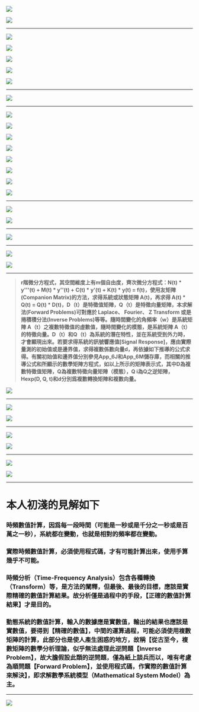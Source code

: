 <!--     範例 App_49 儲存庫      -->

<!--   
# \[{  \color{Fuchsia}精\;銳\; \color{Purple}矩\;陣\;  \color{Red}計\;算\; \color{Green} 求\;解\;器  }\] 
-->  
![](Images/11-10-01.png)

<!--         
#### \[{  \color{Fuchsia} 【 \color{Green}  Sharp \; Matrix \; Solver \;  \color{Brown} \iff  \;  \color{Red} S\;M\;S】 }\]  
-->  
![](Images/11-10-02.png)  

---

<!--    
## \[{ \color{Fuchsia} Time-Frequency-Signal \;(Response) \quad Solution  }\] 
-->
![](Images/11-30-01.png)  

<!--   #### \[{  \color{Lavender} using }\]  -->  
![](Images/11-30-07.png)  

<!--   
## \[  \color{Red} Precisely \; Numerical \; Value \; Computations  \]  
-->  
![](Images/11-30-02.png) 

<!--   #### \[{ \color{Lavender}  with }\]  -->  
![](Images/11-30-08.png)

<!--   
## \[{ \color{Green} Real \; \color{Red} And \; \color{magenta} Complex \quad \; \color{Brown} Matrix \;\; Transform  }\] 
-->
![](Images/11-30-03.png)  

---
<!--     
# \[{\color{Brown}時\quad頻\quad\color{Cyan}數\quad值\quad\color{Brown}計\quad算}\]

#### \[{ \color{Purple}Precisely \quad \color{Fuchsia}Time-Frequency \quad \color{Purple}Numerical \quad Computations}\]
-->
![](Images/24-10-15-1.png)

---
<!--      
# \[{\color{Tan}三\quad階\quad微\quad分\quad方\quad程\quad式 ：}\]  

### \[{\color{Coral}N(t) \ast \dot{\ddot{y}}(t) + M(t) \ast \ddot{y}(t) + C(t) \ast \dot{y}(t) + K(t) \ast y(t) = f(t)}\]

### \[{\color{Turquoise}由齊次解得到 \quad \dot{\ddot{y}}_h(t)、\ddot{y}_h(t)、\dot{y}_h(t)、y_h(t)}\]

### \[{\color{Red}由特別解得到 \quad \dot{\ddot{y}}_p(t)、\ddot{y}_p(t)、\dot{y}_p(t)、y_p(t)}\]
-->
![](Images/24-10-15-2.png)

<!--     
##### \[{\color{Green} \begin{bmatrix} \dot{\ddot{y}}_h(t) \\\\ \ddot{y}_h(t) \\\\ \dot{y}_h(t) \end{bmatrix} = \begin {bmatrix} -1.0 \ast N_i(t) \ast M(t) & -1.0 \ast N_i(t) \ast C(t) & -1.0 \ast N_i(t) \ast K(t) \\\\ I_d & Zero & Zero \\\\ Zero & I_d & Zero \end{bmatrix} \ast \begin{bmatrix} \ddot{y}_h(t)  \\\\ \dot{y}_h(t)  \\\\ y_h(t) \end{bmatrix} }\]  
-->
![](Images/24-10-15-3.png)

<!--   
## \[{ \color{Fuchsia} \begin{bmatrix} \dot{\ddot{y}}_h(t) \\\\ \ddot{y}_h(t) \\\\ \dot{y}_h(t) \end{bmatrix} = \color{Blue} A \ast \color{Brown} \begin{bmatrix} \ddot{y}_h(t) \\\\ \dot{y}_h(t) \\\\ y_h(t) \end{bmatrix} }\]   
-->  
![](Images/02-23-01.png)

<!--       
##### \[{\color{Olive}即 \quad A = \begin{bmatrix} -1.0 \ast N_i(t) \ast M(t) & -1.0 \ast N_i(t) \ast C(t) & -1.0 \ast N_i(t) \ast K(t) \\\\ I_d & Zero & Zero \\\\ Zero & I_d & Zero \end{bmatrix} }\]  

#### \[{ \qquad \qquad \color{Teal} A(t) \ast Q(t) = Q(t) \ast D(t) \quad \color{Orange} \Longrightarrow }\]  

## \[{ \color{Orange} A(t) = Q(t) \ast D(t) \ast Q_i(t)  }\]  
-->
![](Images/24-10-15-4.png)

<!--      
## \[{ \color{Red} \begin{bmatrix} \ddot{y}_h(t)  \\\\ \dot{y}_h(t) \\\\ y_h(t) \end{bmatrix} = H_{exp}(D, Q, t) \ast d }\]  
-->
![](Images/24-10-15-5.png)

<!--    
### \[{ \color{Brown} A是實數系統矩陣，D是複數對角線特徵值矩陣。}\]  

### \[{ \color{Brown} Q是複數特徵向量矩陣，Qi是Q的逆矩陣。}\]  

### \[{ \color{Brown} H_{exp}(D, Q, t) 為狀態與空間響應函數。}\]  

### \[{ \color{Green} \qquad \qquad 即SMS程式庫中的CxHexp(D, Q, t)類別 }\]  

### \[{ \color{Brown} d 為係數向量，由初始值或是邊界值而定。}\]  
-->
![](Images/24-10-15-6.png)

<!--     
# \[{ \color{Pink} 訊\quad號\quad響\quad應\quad值【振\quad幅】}\]  
-->
![](Images/24-10-15-7.png)

<!--    
## \[{ \color{Red} \begin{bmatrix} \ddot{y}(t) \\\\ \dot{y}(t) \\\\ y(t) \end{bmatrix} = \color{Blue} H_{exp}(D, Q, t) \ast d \color{Green} + \begin{bmatrix} \ddot{y}_p(t) \\\\ \dot{y}_p(t) \\\\  y_p(t) \end{bmatrix} }\]
-->  
![](Images/02-23-03.png)  

---

<!--    
# \[{ \color{Tan}二\quad階\quad微\quad分\quad方\quad程\quad式 :}\]

### \[{ \color{Coral}M(t) \ast \ddot{y}(t) + C(t) \ast \dot{y}(t) + K(t) \ast y(t) = f(t) }\]

# \[{\color{Pink} 訊\quad號\quad響\quad應\quad值【振\quad幅】}\]
-->
![](Images/24-10-15-8.png)

<!--      
## \[{ \color{Red} \begin{bmatrix} \dot{y}(t) \\\\ y(t) \end{bmatrix} = \color{Blue} H_{exp}(D, Q, t) \ast d \color{Green} + \begin{bmatrix} \dot{y}_p(t) \\\\  y_p(t) \end{bmatrix} }\]
-->
![](Images/02-23-04.png)  

---

<!--    
# \[{ \color{Tan}一\quad階\quad微\quad分\quad方\quad程\quad式：}\]

### \[{ \color{Coral}C(t) \ast \dot{y}(t) + K(t) \ast y(t) = f(t) }\]

# \[{ \color{Pink} 訊\quad號\quad響\quad應\quad值【振\quad幅】}\]
-->
![](Images/24-10-15-9.png)

---
<!--     
# \[{ \color{Tan}零\quad階\quad微\quad分\quad方\quad程\quad式：}\]

### \[{ \color{Coral}K \ast y = f }\]

# \[{ \color{Pink} 固\quad定\quad訊\quad號\quad響\quad應\quad值 }\]
-->
![](Images/24-10-15-10.png)

<!--      
#### \[{ \color{Red} \begin{bmatrix} y_0 \\\\ y_1 \\\\  \vdots \\\\ y_{m-2}  \\\\ y_{m-1} \end{bmatrix} = K_i \ast f }\]
-->  
![](Images/02-23-06.png)  

---

> **r階微分方程式，其空間維度上有m個自由度，齊次微分方程式：N(t) * y'''(t) + M(t) * y''(t) + C(t) * y'(t) + K(t) * y(t) = f(t)，使用友矩陣(Companion Matrix)的方法，求得系統或狀態矩陣 A(t)，再求得 A(t) * Q(t) = Q(t) * D(t)，D（t）是特徵值矩陣，Q（t）是特徵向量矩陣，本求解法(Forward Problems)可對應於 Laplace、 Fourier、 Z Transform 或是捲積積分法(Inverse Problems)等等。隨時間變化的角頻率（w）是系統矩陣 A（t）之複數特徵值的虛數值，隨時間變化的模態，是系統矩陣 A（t）的特徵向量。D（t）和Q（t）為系統的潛在特性，並在系統受到外力時，才會顯現出來。若要求得系統的訊號響應值[Signal Response]，應由實際量測的初始值或是邊界值，求得複數係數向量d，再依據如下推導的公式求得。有關初始值和邊界值分別參見App_6J和App_6M儲存庫，而相關的推導公式和所顯示的數學矩陣方程式，如以上所示的矩陣表示式，其中D為複數特徵值矩陣，Q為複數特徵向量矩陣（模態），Q i為Q之逆矩陣，Hexp(D, Q, t)和d分別爲複數轉換矩陣和複數向量。**  

<!--    
# \[{ \color{Khaki}實 \quad 例 \quad 計 \quad 算 \quad :}\]  

### \[{ \color{Red} 啁啾(Chirp)系統的響應 }\]

### \[{ \color{Red} 詳細的C\#程式碼和輸出圖表 \color{Blue} \Longrightarrow }\]  

### \[{ \color{Red} \qquad 參考本儲存庫中的檔案  }\]
-->
![](Images/24-10-15-11.png)

---

<!--         
##### \[{ \color{Blue} N(t) = \begin{bmatrix} -2.7 \ast t^2 \ast sin(1.3 \ast t) & -5.5 & 0 & 5.5 \\\\ 3.5 & -8.5 & -9.8 \ast t^2 & -4.8 \\\\ 6.7 & 27.9 & 8.5 & -20.5 \ast t^2 \ast cos(1.9 \ast t) \\\\ -1.5 \ast t \ast cos(1.9 \ast t) & 4.8 & 0 & 1.5 \ast t^3 \end{bmatrix}  }\]  

##### \[{ \color{Green} M(t) = \begin{bmatrix} 19 & -1.5 & -2+13.3 \ast sin(0.85 \ast t) & 1.1 \\\\ -1 & 15 & 0 & 1.3 \\\\ -10-2.7 \ast cos(1.3 \ast t) & -3 & 27  & 4.5  \\\\ 5.5 & 2.7 & -2.3 \ast t & -3.5 \ast t^2 \end{bmatrix} }\]  
-->
![](Images/24-10-16-1.png)

<!--      
##### \[{ \color{Red} C(t) = \begin{bmatrix} 35 & -1-13.2 \ast sin(0.35 \ast t) & -0.5 & 2.5 \\\\ -1.5 & 40 & -1.5 & 0 \\\\ -1.2+22.5 \ast cos(1.95 \ast t) & -1.5 & 75 & 0 \\\\ -27.5 & 18.3 & 9.5 & -50.9 \ast t \ast sin(2.5 \ast t) \end{bmatrix} }\]  

##### \[{ \color{Brown} K(t) = \begin{bmatrix} 60 & -8 & -2-332 \ast sin(1.37 \ast t) & -2.7 \\\\ -16 & 180 & -120 & 100 \\\\ -20 & -100+579 \ast cos(0.24 \ast t) & 300 & 20 \\\\ 1.5 \ast sin(t) & -9.8 & 150 & 11.5 \ast t^2 \ast cos(t) \end{bmatrix} }\]  
-->
![](Images/24-10-16-2.png)

---

<!--      
## \[{ \color{Fuchsia} 啁啾(Chirp)\color{Green} \quad 系統矩陣A(t) }\]  

#### \[{ \color{Chocolate} A(t) = \begin{bmatrix} -1.0 \ast N_i(t) \ast M(t) & -1.0 \ast N_i(t) \ast C(t) & -1.0 \ast N_i \ast K(t) \\\\ I_d & Zero & Zero \\\\ Zero & I_d & Zero \end{bmatrix} }\]  

#### \[{ \color{Gold} A(t) \times Q(t) = Q(t) \times D(t) \quad \color{Blue} \Longrightarrow }\]  
-->
![](Images/24-10-16-3.png)

<!--      
## \[{ \color{Brown} \qquad \qquad A(t) = Q(t) \times D(t) \times Q_i(t) }\]  
-->
![](Images/24-10-16-4.png)

---

<!--      
## \[{ \color{Fuchsia} 啁啾(Chirp)\color{Green} \quad 系統響應 }\]

## \[{ \color{Green} 參見本儲存庫 \quad \color{Fuchsia} C\#程式碼  }\]  

##### \[{ \color{Blue} \begin{bmatrix} \dot{\ddot{y}}_h(t) \\\\ \ddot{y}_h(t) \\\\ \dot{y}_h(t) \end{bmatrix} = A(t) \ast \color{Red} \begin{bmatrix} \ddot{y}_h(t) \\\\ \dot{y}_h(t) \\\\ y_h(t) \end{bmatrix} \quad \color{Purple} \Longrightarrow }\]  
-->
![](Images/24-10-16-5.png)

<!--        
#### \[{ \color{Red} \begin{bmatrix} \ddot{y}_h(t) \\\\  \dot{y}_h(t) \\\\ y_h(t) \end{bmatrix} = Hexp(D, Q, t) \ast d  }\]  

#### \[{ \color{Purple} \begin{bmatrix} \ddot{y}_g(t) \\\\ \dot{y}_g(t) \\\\ y_g(t) \end{bmatrix} = \color{Red} \begin{bmatrix} \ddot{y}_h(t) \\\\  \dot{y}_h(t) \\\\ y_h(t) \end{bmatrix} + \color{Green} \begin{bmatrix} \ddot{y}_p(t) \\\\  \dot{y}_p(t) \\\\ y_p(t) \end{bmatrix} }\]  
-->
![](Images/24-10-16-6.png)

---

# 本人初淺的見解如下

### **時頻數值計算，因爲每一段時間（可能是一秒或是千分之一秒或是百萬之一秒），系統都在變動，也就是相對的頻率都在變動。**

### **實際時頻數值計算，必須使用程式碼，才有可能計算出來，使用手算幾乎不可能。**  

### **時頻分析（Time-Frequency Analysis）包含各種轉換（Transform）等，是方法的闡釋，但最後、最後的目標，應該是實際精確的數值計算結果。故分析僅是過程中的手段，【正確的數值計算結果】才是目的。**

###  **動態系統的數值計算，輸入的數據應是實數值，輸出的結果也應該是實數值，要得到【精確的數值】，中間的運算過程，可能必須使用複數矩陣的計算，此部分也是使人產生困惑的地方，故稱【從古至今，複數矩陣的數學分析理論，似乎無法處理此逆問題【Inverse Problem】，故大膽假設此類的逆問題，僅為紙上談兵而以，唯有考慮為順問題【Forward Problem】，並使用程式碼，作實際的數值計算來解決】，即求解數學系統模型（Mathematical System Model）為主。**  

---

![](Images/name_card.png)  
